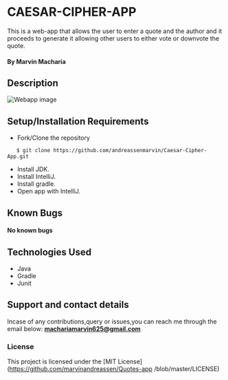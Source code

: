 # CAESAR-CIPHER-APP
This is a web-app that allows the user to enter a quote and the author and it proceeds to generate it allowing other users to either vote or downvote the quote.

#### By **Marvin Macharia**
## Description
![Webapp image](/src/assets/README/s1.png)
## Setup/Installation Requirements
* Fork/Clone the repository
```
   $ git clone https://github.com/andreassenmarvin/Caesar-Cipher-App.git
```
* Install JDK.
* Install IntelliJ.
* Install gradle.
* Open app with IntelliJ.

## Known Bugs
#### No known bugs
## Technologies Used
* Java
* Gradle
* Junit
## Support and contact details
Incase of any contributions,query or issues,you can reach me through the email below:
**machariamarvin625@gmail.com**
### License
This project is licensed under the [MIT License](https://github.com/marvinandreassen/Quotes-app     /blob/master/LICENSE)